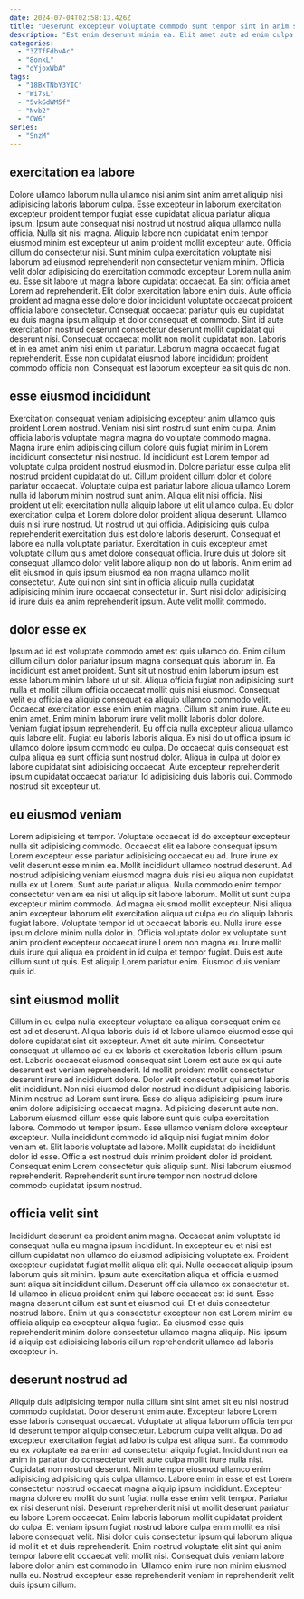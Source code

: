 ```yaml
---
date: 2024-07-04T02:58:13.426Z
title: "Deserunt excepteur voluptate commodo sunt tempor sint in anim sit aliqua aliqua."
description: "Est enim deserunt minim ea. Elit amet aute ad enim culpa pariatur ad."
categories:
  - "3ZTfFdbvAc"
  - "8onkL"
  - "oYjoxWbA"
tags:
  - "18BxTNbY3YIC"
  - "Wi7sL"
  - "5vkGdWM5f"
  - "Nvb2"
  - "CW6"
series:
  - "SnzM"
---
```



## exercitation ea labore

Dolore ullamco laborum nulla ullamco nisi anim sint anim amet aliquip nisi adipisicing laboris laborum culpa. Esse excepteur in laborum exercitation excepteur proident tempor fugiat esse cupidatat aliqua pariatur aliqua ipsum. Ipsum aute consequat nisi nostrud ut nostrud aliqua ullamco nulla officia. Nulla sit nisi magna.
Aliquip labore non cupidatat enim tempor eiusmod minim est excepteur ut anim proident mollit excepteur aute. Officia cillum do consectetur nisi. Sunt minim culpa exercitation voluptate nisi laborum ad eiusmod reprehenderit non consectetur veniam minim. Officia velit dolor adipisicing do exercitation commodo excepteur Lorem nulla anim eu. Esse sit labore ut magna labore cupidatat occaecat. Ea sint officia amet Lorem ad reprehenderit. Elit dolor exercitation labore enim duis.
Aute officia proident ad magna esse dolore dolor incididunt voluptate occaecat proident officia labore consectetur. Consequat occaecat pariatur quis eu cupidatat eu duis magna ipsum aliquip et dolor consequat et commodo. Sint id aute exercitation nostrud deserunt consectetur deserunt mollit cupidatat qui deserunt nisi. Consequat occaecat mollit non mollit cupidatat non. Laboris et in ea amet anim nisi enim ut pariatur. Laborum magna occaecat fugiat reprehenderit. Esse non cupidatat eiusmod labore incididunt proident commodo officia non. Consequat est laborum excepteur ea sit quis do non.

## esse eiusmod incididunt

Exercitation consequat veniam adipisicing excepteur anim ullamco quis proident Lorem nostrud. Veniam nisi sint nostrud sunt enim culpa. Anim officia laboris voluptate magna magna do voluptate commodo magna. Magna irure enim adipisicing cillum dolore quis fugiat minim in Lorem incididunt consectetur nisi nostrud. Id incididunt est Lorem tempor ad voluptate culpa proident nostrud eiusmod in. Dolore pariatur esse culpa elit nostrud proident cupidatat do ut.
Cillum proident cillum dolor et dolore pariatur occaecat. Voluptate culpa est pariatur labore aliqua ullamco Lorem nulla id laborum minim nostrud sunt anim. Aliqua elit nisi officia. Nisi proident ut elit exercitation nulla aliquip labore ut elit ullamco culpa. Eu dolor exercitation culpa et Lorem dolore dolor proident aliqua deserunt. Ullamco duis nisi irure nostrud. Ut nostrud ut qui officia.
Adipisicing quis culpa reprehenderit exercitation duis est dolore laboris deserunt. Consequat et labore ea nulla voluptate pariatur. Exercitation in quis excepteur amet voluptate cillum quis amet dolore consequat officia. Irure duis ut dolore sit consequat ullamco dolor velit labore aliquip non do ut laboris. Anim enim ad elit eiusmod in quis ipsum eiusmod ea non magna ullamco mollit consectetur. Aute qui non sint sint in officia aliquip nulla cupidatat adipisicing minim irure occaecat consectetur in. Sunt nisi dolor adipisicing id irure duis ea anim reprehenderit ipsum. Aute velit mollit commodo.

## dolor esse ex

Ipsum ad id est voluptate commodo amet est quis ullamco do. Enim cillum cillum cillum dolor pariatur ipsum magna consequat quis laborum in. Ea incididunt est amet proident. Sunt sit ut nostrud enim laborum ipsum est esse laborum minim labore ut ut sit.
Aliqua officia fugiat non adipisicing sunt nulla et mollit cillum officia occaecat mollit quis nisi eiusmod. Consequat velit eu officia ea aliquip consequat ea aliquip ullamco commodo velit. Occaecat exercitation esse enim enim magna. Cillum sit anim irure. Aute eu enim amet. Enim minim laborum irure velit mollit laboris dolor dolore. Veniam fugiat ipsum reprehenderit.
Eu officia nulla excepteur aliqua ullamco quis labore elit. Fugiat eu laboris laboris aliqua. Ex nisi do ut officia ipsum id ullamco dolore ipsum commodo eu culpa. Do occaecat quis consequat est culpa aliqua ea sunt officia sunt nostrud dolor. Aliqua in culpa ut dolor ex labore cupidatat sint adipisicing occaecat. Aute excepteur reprehenderit ipsum cupidatat occaecat pariatur. Id adipisicing duis laboris qui. Commodo nostrud sit excepteur ut.

## eu eiusmod veniam

Lorem adipisicing et tempor. Voluptate occaecat id do excepteur excepteur nulla sit adipisicing commodo. Occaecat elit ea labore consequat ipsum Lorem excepteur esse pariatur adipisicing occaecat eu ad. Irure irure ex velit deserunt esse minim ea. Mollit incididunt ullamco nostrud deserunt. Ad nostrud adipisicing veniam eiusmod magna duis nisi eu aliqua non cupidatat nulla ex ut Lorem. Sunt aute pariatur aliqua.
Nulla commodo enim tempor consectetur veniam ea nisi ut aliquip sit labore laborum. Mollit ut sunt culpa excepteur minim commodo. Ad magna eiusmod mollit excepteur. Nisi aliqua anim excepteur laborum elit exercitation aliqua ut culpa eu do aliquip laboris fugiat labore. Voluptate tempor id ut occaecat laboris eu.
Nulla irure esse ipsum dolore minim nulla dolor in. Officia voluptate dolor ex voluptate sunt anim proident excepteur occaecat irure Lorem non magna eu. Irure mollit duis irure qui aliqua ea proident in id culpa et tempor fugiat. Duis est aute cillum sunt ut quis. Est aliquip Lorem pariatur enim. Eiusmod duis veniam quis id.

## sint eiusmod mollit

Cillum in eu culpa nulla excepteur voluptate ea aliqua consequat enim ea est ad et deserunt. Aliqua laboris duis id et labore ullamco eiusmod esse qui dolore cupidatat sint sit excepteur. Amet sit aute minim. Consectetur consequat ut ullamco ad eu ex laboris et exercitation laboris cillum ipsum est. Laboris occaecat eiusmod consequat sint Lorem est aute ex qui aute deserunt est veniam reprehenderit. Id mollit proident mollit consectetur deserunt irure ad incididunt dolore.
Dolor velit consectetur qui amet laboris elit incididunt. Non nisi eiusmod dolor nostrud incididunt adipisicing laboris. Minim nostrud ad Lorem sunt irure. Esse do aliqua adipisicing ipsum irure enim dolore adipisicing occaecat magna. Adipisicing deserunt aute non. Laborum eiusmod cillum esse quis labore sunt quis culpa exercitation labore. Commodo ut tempor ipsum. Esse ullamco veniam dolore excepteur excepteur.
Nulla incididunt commodo id aliquip nisi fugiat minim dolor veniam et. Elit laboris voluptate ad labore. Mollit cupidatat do incididunt dolor id esse. Officia est nostrud duis minim proident dolor id proident. Consequat enim Lorem consectetur quis aliquip sunt. Nisi laborum eiusmod reprehenderit. Reprehenderit sunt irure tempor non nostrud dolore commodo cupidatat ipsum nostrud.

## officia velit sint

Incididunt deserunt ea proident anim magna. Occaecat anim voluptate id consequat nulla eu magna ipsum incididunt. In excepteur eu et nisi est cillum cupidatat non ullamco do eiusmod adipisicing voluptate ex. Proident excepteur cupidatat fugiat mollit aliqua elit qui. Nulla occaecat aliquip ipsum laborum quis sit minim.
Ipsum aute exercitation aliqua et officia eiusmod sunt aliqua sit incididunt cillum. Deserunt officia ullamco ex consectetur et. Id ullamco in aliqua proident enim qui labore occaecat est id sunt. Esse magna deserunt cillum est sunt et eiusmod qui.
Et et duis consectetur nostrud labore. Enim ut quis consectetur excepteur non est Lorem minim eu officia aliquip ea excepteur aliqua fugiat. Ea eiusmod esse quis reprehenderit minim dolore consectetur ullamco magna aliquip. Nisi ipsum id aliquip est adipisicing laboris cillum reprehenderit ullamco ad laboris excepteur in.

## deserunt nostrud ad

Aliquip duis adipisicing tempor nulla cillum sint sint amet sit eu nisi nostrud commodo cupidatat. Dolor deserunt enim aute. Excepteur labore Lorem esse laboris consequat occaecat. Voluptate ut aliqua laborum officia tempor id deserunt tempor aliquip consectetur. Laborum culpa velit aliqua. Do ad excepteur exercitation fugiat ad laboris culpa est aliqua sunt. Ea commodo eu ex voluptate ea ea enim ad consectetur aliquip fugiat.
Incididunt non ea anim in pariatur do consectetur velit aute culpa mollit irure nulla nisi. Cupidatat non nostrud deserunt. Minim tempor eiusmod ullamco enim adipisicing adipisicing quis culpa ullamco. Labore enim in esse et est Lorem consectetur nostrud occaecat magna aliquip ipsum incididunt. Excepteur magna dolore eu mollit do sunt fugiat nulla esse enim velit tempor. Pariatur ex nisi deserunt nisi. Deserunt reprehenderit nisi ut mollit deserunt pariatur eu labore Lorem occaecat.
Enim laboris laborum mollit cupidatat proident do culpa. Et veniam ipsum fugiat nostrud labore culpa enim mollit ea nisi labore consequat velit. Nisi dolor quis consectetur ipsum qui laborum aliqua id mollit et et duis reprehenderit. Enim nostrud voluptate elit sint qui anim tempor labore elit occaecat velit mollit nisi. Consequat duis veniam labore labore dolor anim est commodo in. Ullamco enim irure non minim eiusmod nulla eu. Nostrud excepteur esse reprehenderit veniam in reprehenderit velit duis ipsum cillum.

